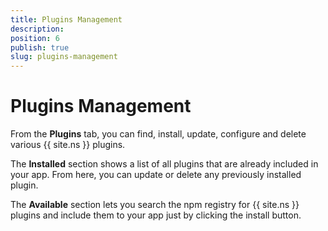 ```yaml
---
title: Plugins Management
description: 
position: 6
publish: true
slug: plugins-management
---
```


# Plugins Management

From the **Plugins** tab, you can find, install, update, configure and delete various {{ site.ns }} plugins. 

The **Installed** section shows a list of all plugins that are already included in your app. From here, you can update or delete any previously installed plugin.

The **Available** section lets you search the npm registry for {{ site.ns }} plugins and include them to your app just by clicking the install button.